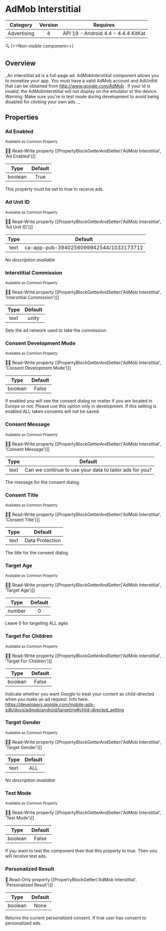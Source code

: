 # AdMob Interstitial

| Category | Version | Requires |
|:--------:|:-------:|:--------:|
|Advertising|4|API 19 - Android 4.4 - 4.4.4 KitKat|

:mag: {>>Non-visible component<<}

## Overview

_An interstitial ad is a full-page ad. AdMobInterstitial component allows you to monetize your app. You must have a valid AdMob account and AdUnitId that can be obtained from http://www.google.com/AdMob . If your id is invalid, the AdMobInterstitial will not display on the emulator or the device. Warning: Make sure you're in test mode during development to avoid being disabled for clicking your own ads. _

## Properties

### Ad Enabled

<small>Available as Common Property</small>

:eyes::pencil: Read-Write property
[[PropertyBlockGetterAndSetter('AdMob Interstitial', 'Ad Enabled')]]

| Type | Default |
|:----:|:-------:|
|boolean|True|

This property must be set to true to receive ads.

### Ad Unit ID

<small>Available as Common Property</small>

:eyes::pencil: Read-Write property
[[PropertyBlockGetterAndSetter('AdMob Interstitial', 'Ad Unit ID')]]

| Type | Default |
|:----:|:-------:|
|text|ca-app-pub-3940256099942544/1033173712|

_No description available_

### Interstitial Commission

<small>Available as Common Property</small>

:eyes::pencil: Read-Write property
[[PropertyBlockGetterAndSetter('AdMob Interstitial', 'Interstitial Commission')]]

| Type | Default |
|:----:|:-------:|
|text|unity|

Sets the ad network used to take the commission.

### Consent Development Mode

<small>Available as Common Property</small>

:eyes::pencil: Read-Write property
[[PropertyBlockGetterAndSetter('AdMob Interstitial', 'Consent Development Mode')]]

| Type | Default |
|:----:|:-------:|
|boolean|False|

If enabled you will see the consent dialog no matter if you are located in Europe or not. Please use this option only in development.  If this setting is enabled ALL taken consents will not be saved.

### Consent Message

<small>Available as Common Property</small>

:eyes::pencil: Read-Write property
[[PropertyBlockGetterAndSetter('AdMob Interstitial', 'Consent Message')]]

| Type | Default |
|:----:|:-------:|
|text|Can we continue to use your data to tailor ads for you?|

The message for the consent dialog.

### Consent Title

<small>Available as Common Property</small>

:eyes::pencil: Read-Write property
[[PropertyBlockGetterAndSetter('AdMob Interstitial', 'Consent Title')]]

| Type | Default |
|:----:|:-------:|
|text|Data Protection|

The title for the consent dialog.

### Target Age

<small>Available as Common Property</small>

:eyes::pencil: Read-Write property
[[PropertyBlockGetterAndSetter('AdMob Interstitial', 'Target Age')]]

| Type | Default |
|:----:|:-------:|
|number|0|

Leave 0 for targeting ALL ages

### Target For Children

<small>Available as Common Property</small>

:eyes::pencil: Read-Write property
[[PropertyBlockGetterAndSetter('AdMob Interstitial', 'Target For Children')]]

| Type | Default |
|:----:|:-------:|
|boolean|False|

Indicate whether you want Google to treat your content as child-directed when you make an ad request. Info here: https://developers.google.com/mobile-ads-sdk/docs/admob/android/targeting#child-directed_setting

### Target Gender

<small>Available as Common Property</small>

:eyes::pencil: Read-Write property
[[PropertyBlockGetterAndSetter('AdMob Interstitial', 'Target Gender')]]

| Type | Default |
|:----:|:-------:|
|text|ALL|

_No description available_

### Test Mode

<small>Available as Common Property</small>

:eyes::pencil: Read-Write property
[[PropertyBlockGetterAndSetter('AdMob Interstitial', 'Test Mode')]]

| Type | Default |
|:----:|:-------:|
|boolean|False|

If you want to test the component then that this property to true. Then you will receive test ads.

### Personalized Result



:eyes: Read-Only property
[[PropertyBlockGetter('AdMob Interstitial', 'Personalized Result')]]

| Type | Default |
|:----:|:-------:|
|boolean|None|

Returns the current personalized consent. If true user has consent to personalized ads.